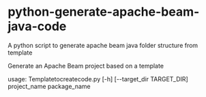 # python-generate-apache-beam-java-code
A python script to generate apache beam java folder structure from template

Generate an Apache Beam project based on a template

usage: Templatetocreatecode.py [-h] [--target_dir TARGET_DIR] project_name package_name
